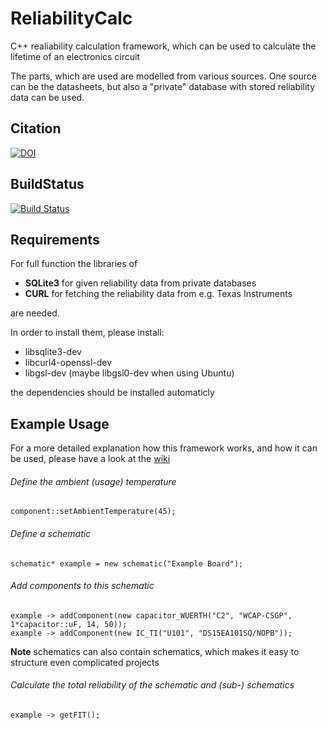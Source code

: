 # ReliabilityCalc
C++ realiability calculation framework, which can be used to calculate the lifetime of an electronics circuit

The parts, which are used are modelled from various sources. One source can be the datasheets, but also a "private" database with stored reliability data can be used.

## Citation
[![DOI](https://zenodo.org/badge/54101010.svg)](https://zenodo.org/badge/latestdoi/54101010)

## BuildStatus
[![Build Status](https://travis-ci.org/JochiSt/ReliabilityCalc.svg?branch=master)](https://travis-ci.org/JochiSt/ReliabilityCalc)

## Requirements
For full function the libraries of 
* **SQLite3** for given reliability data from private databases
* **CURL** for fetching the reliability data from e.g. Texas Instruments

are needed.

In order to install them, please install:
* libsqlite3-dev
* libcurl4-openssl-dev
* libgsl-dev (maybe libgsl0-dev when using Ubuntu)

the dependencies should be installed automaticly

## Example Usage

For a more detailed explanation how this framework works, and how it can be used, please have a look at the [wiki](https://github.com/JochiSt/ReliabilityCalc/wiki)

###### Define the ambient (usage) temperature
```
component::setAmbientTemperature(45);
```

###### Define a schematic
```
schematic* example = new schematic("Example Board");
```

###### Add components to this schematic
```
example -> addComponent(new capacitor_WUERTH("C2", "WCAP-CSGP",  1*capacitor::uF, 14, 50));
example -> addComponent(new IC_TI("U101", "DS15EA101SQ/NOPB"));
```
**Note** schematics can also contain schematics, which makes it easy to structure even complicated projects

###### Calculate the total reliability of the schematic and (sub-) schematics
```
example -> getFIT();
```


